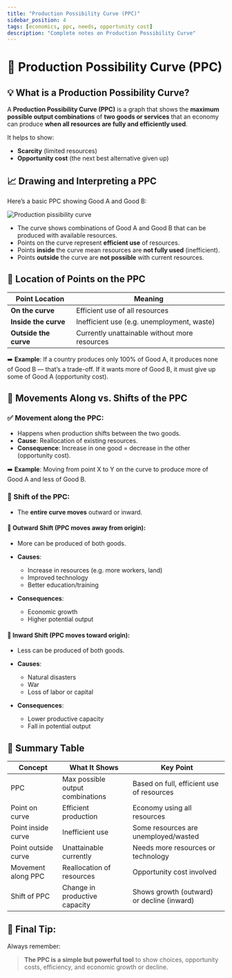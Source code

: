```yaml
---
title: "Production Possibility Curve (PPC)"
sidebar_position: 4
tags: [economics, ppc, needs, opportunity cost]
description: "Complete notes on Production Possibility Curve"
---
```


# 🧠 Production Possibility Curve (PPC)

## 💡 What is a Production Possibility Curve?

A **Production Possibility Curve (PPC)** is a graph that shows the **maximum possible output combinations** of **two goods or services** that an economy can produce **when all resources are fully and efficiently used**.

It helps to show:

- **Scarcity** (limited resources)
- **Opportunity cost** (the next best alternative given up)

## 📈 Drawing and Interpreting a PPC

Here’s a basic PPC showing Good A and Good B:

![Production pissibility curve](/img/ppc-cropped.png)

- The curve shows combinations of Good A and Good B that can be produced with available resources.
- Points on the curve represent **efficient use** of resources.
- Points **inside** the curve mean resources are **not fully used** (inefficient).
- Points **outside** the curve are **not possible** with current resources.

## 📍 Location of Points on the PPC

| Point Location        | Meaning                                       |
| --------------------- | --------------------------------------------- |
| **On the curve**      | Efficient use of all resources                |
| **Inside the curve**  | Inefficient use (e.g. unemployment, waste)    |
| **Outside the curve** | Currently unattainable without more resources |

➡️ **Example**: If a country produces only 100% of Good A, it produces none of Good B — that’s a trade-off. If it wants more of Good B, it must give up some of Good A (opportunity cost).

## 🔄 Movements Along vs. Shifts of the PPC

### ✅ Movement **along** the PPC:

- Happens when production shifts between the two goods.
- **Cause**: Reallocation of existing resources.
- **Consequence**: Increase in one good = decrease in the other (opportunity cost).

➡️ **Example**: Moving from point X to Y on the curve to produce more of Good A and less of Good B.

### 🔁 Shift **of** the PPC:

- The **entire curve moves** outward or inward.

#### 🔺 Outward Shift (PPC moves away from origin):

- More can be produced of both goods.
- **Causes**:

  - Increase in resources (e.g. more workers, land)
  - Improved technology
  - Better education/training

- **Consequences**:
  - Economic growth
  - Higher potential output

#### 🔻 Inward Shift (PPC moves toward origin):

- Less can be produced of both goods.
- **Causes**:

  - Natural disasters
  - War
  - Loss of labor or capital

- **Consequences**:
  - Lower productive capacity
  - Fall in potential output

## 🔁 Summary Table

| Concept             | What It Shows                    | Key Point                                  |
| ------------------- | -------------------------------- | ------------------------------------------ |
| PPC                 | Max possible output combinations | Based on full, efficient use of resources  |
| Point on curve      | Efficient production             | Economy using all resources                |
| Point inside curve  | Inefficient use                  | Some resources are unemployed/wasted       |
| Point outside curve | Unattainable currently           | Needs more resources or technology         |
| Movement along PPC  | Reallocation of resources        | Opportunity cost involved                  |
| Shift of PPC        | Change in productive capacity    | Shows growth (outward) or decline (inward) |

## 🧠 Final Tip:

Always remember:

> **The PPC is a simple but powerful tool** to show choices, opportunity costs, efficiency, and economic growth or decline.
